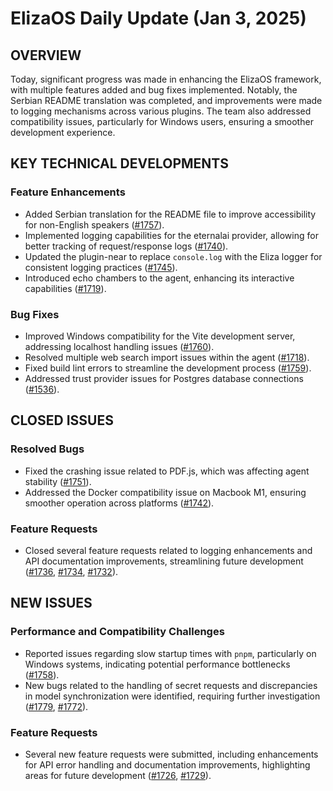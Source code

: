 # ElizaOS Daily Update (Jan 3, 2025)

## OVERVIEW 
Today, significant progress was made in enhancing the ElizaOS framework, with multiple features added and bug fixes implemented. Notably, the Serbian README translation was completed, and improvements were made to logging mechanisms across various plugins. The team also addressed compatibility issues, particularly for Windows users, ensuring a smoother development experience.

## KEY TECHNICAL DEVELOPMENTS

### Feature Enhancements
- Added Serbian translation for the README file to improve accessibility for non-English speakers ([#1757](https://github.com/elizaos/eliza/pull/1757)).
- Implemented logging capabilities for the eternalai provider, allowing for better tracking of request/response logs ([#1740](https://github.com/elizaos/eliza/pull/1740)).
- Updated the plugin-near to replace `console.log` with the Eliza logger for consistent logging practices ([#1745](https://github.com/elizaos/eliza/pull/1745)).
- Introduced echo chambers to the agent, enhancing its interactive capabilities ([#1719](https://github.com/elizaos/eliza/pull/1719)).

### Bug Fixes
- Improved Windows compatibility for the Vite development server, addressing localhost handling issues ([#1760](https://github.com/elizaos/eliza/pull/1760)).
- Resolved multiple web search import issues within the agent ([#1718](https://github.com/elizaos/eliza/pull/1718)).
- Fixed build lint errors to streamline the development process ([#1759](https://github.com/elizaos/eliza/pull/1759)).
- Addressed trust provider issues for Postgres database connections ([#1536](https://github.com/elizaos/eliza/pull/1536)).

## CLOSED ISSUES

### Resolved Bugs
- Fixed the crashing issue related to PDF.js, which was affecting agent stability ([#1751](https://github.com/elizaos/eliza/issues/1751)).
- Addressed the Docker compatibility issue on Macbook M1, ensuring smoother operation across platforms ([#1742](https://github.com/elizaos/eliza/issues/1742)).

### Feature Requests
- Closed several feature requests related to logging enhancements and API documentation improvements, streamlining future development ([#1736](https://github.com/elizaos/eliza/issues/1736), [#1734](https://github.com/elizaos/eliza/issues/1734), [#1732](https://github.com/elizaos/eliza/issues/1732)).

## NEW ISSUES

### Performance and Compatibility Challenges
- Reported issues regarding slow startup times with `pnpm`, particularly on Windows systems, indicating potential performance bottlenecks ([#1758](https://github.com/elizaos/eliza/issues/1758)).
- New bugs related to the handling of secret requests and discrepancies in model synchronization were identified, requiring further investigation ([#1779](https://github.com/elizaos/eliza/issues/1779), [#1772](https://github.com/elizaos/eliza/issues/1772)).

### Feature Requests
- Several new feature requests were submitted, including enhancements for API error handling and documentation improvements, highlighting areas for future development ([#1726](https://github.com/elizaos/eliza/issues/1726), [#1729](https://github.com/elizaos/eliza/issues/1729)).